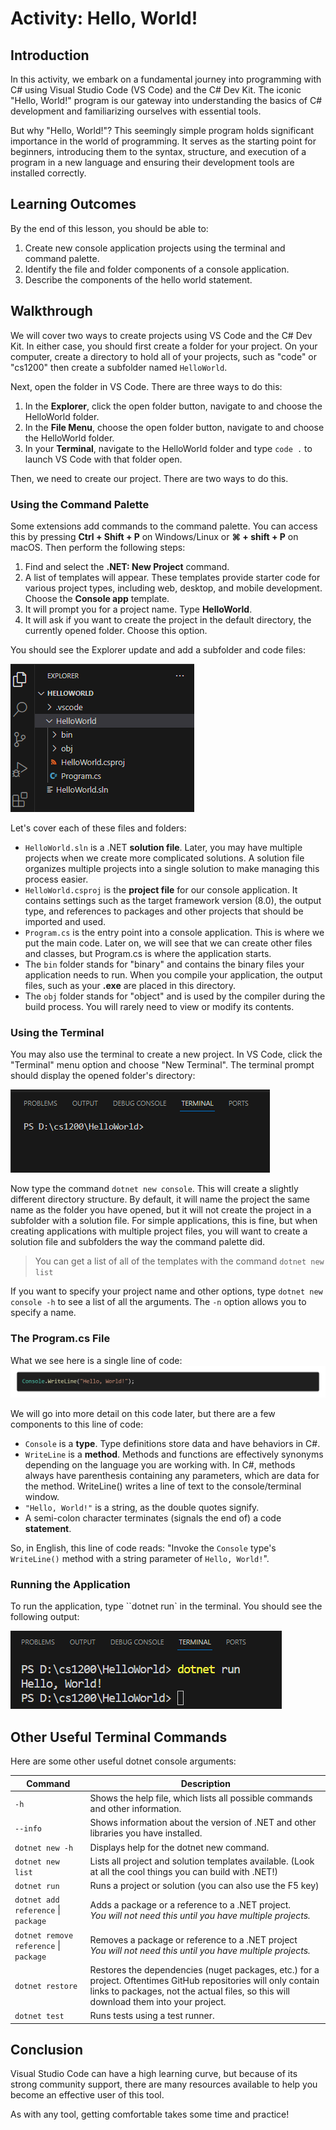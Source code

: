 # Activity: Hello, World!

## Introduction

In this activity, we embark on a fundamental journey into programming with C# using Visual Studio Code (VS Code) and the C# Dev Kit. The iconic "Hello, World!" program is our gateway into understanding the basics of C# development and familiarizing ourselves with essential tools.

But why "Hello, World!"? This seemingly simple program holds significant importance in the world of programming. It serves as the starting point for beginners, introducing them to the syntax, structure, and execution of a program in a new language and ensuring their development tools are installed correctly.

## Learning Outcomes

By the end of this lesson, you should be able to:

1. Create new console application projects using the terminal and command palette.
2. Identify the file and folder components of a console application.
3. Describe the components of the hello world statement.

## Walkthrough

We will cover two ways to create projects using VS Code and the C# Dev Kit. In either case, you should first create a folder for your project. On your computer, create a directory to hold all of your projects, such as "code" or "cs1200" then create a subfolder named `HelloWorld`.

Next, open the folder in VS Code. There are three ways to do this:

1. In the **Explorer**, click the open folder button, navigate to and choose the HelloWorld folder.
2. In the **File Menu**, choose the open folder button, navigate to and choose the HelloWorld folder.
3. In your **Terminal**, navigate to the HelloWorld folder and type `code .` to launch VS Code with that folder open.

Then, we need to create our project. There are two ways to do this.

### Using the Command Palette

Some extensions add commands to the command palette. You can access this by pressing **Ctrl + Shift + P** on Windows/Linux or **⌘ + shift + P** on macOS. Then perform the following steps:

1. Find and select the **.NET: New Project** command.
2. A list of templates will appear. These templates provide starter code for various project types, including web, desktop, and mobile development. Choose the **Console app** template.
3. It will prompt you for a project name. Type **HelloWorld**.
4. It will ask if you want to create the project in the default directory, the currently opened folder. Choose this option.

You should see the Explorer update and add a subfolder and code files:

![](images/01-hello-explorer.png)

Let's cover each of these files and folders:

* `HelloWorld.sln` is a .NET **solution file**. Later, you may have multiple projects when we create more complicated solutions. A solution file organizes multiple projects into a single solution to make managing this process easier.
* `HelloWorld.csproj` is the **project file** for our console application. It contains settings such as the target framework version (8.0), the output type, and references to packages and other projects that should be imported and used.
* `Program.cs` is the entry point into a console application. This is where we put the main code. Later on, we will see that we can create other files and classes, but Program.cs is where the application starts.
* The `bin` folder stands for "binary" and contains the binary files your application needs to run. When you compile your application, the output files, such as your **.exe** are placed in this directory.
* The `obj` folder stands for "object" and is used by the compiler during the build process. You will rarely need to view or modify its contents.

### Using the Terminal

You may also use the terminal to create a new project. In VS Code, click the "Terminal" menu option and choose "New Terminal". The terminal prompt should display the opened folder's directory:

![](images/01-terminal-hello-world.png)

Now type the command `dotnet new console`. This will create a slightly different directory structure. By default, it will name the project the same name as the folder you have opened, but it will not create the project in a subfolder with a solution file. For simple applications, this is fine, but when creating applications with multiple project files, you will want to create a solution file and subfolders the way the command palette did.

> You can get a list of all of the templates with the command `dotnet new list`

If you want to specify your project name and other options, type `dotnet new console -h` to see a list of all the arguments. The `-n` option allows you to specify a name.

### The Program.cs File

What we see here is a single line of code:
![](images/01-program-cs.png)

We will go into more detail on this code later, but there are a few components to this line of code:

* `Console` is a **type**. Type definitions store data and have behaviors in C#.
* `WriteLine` is a **method**. Methods and functions are effectively synonyms depending on the language you are working with. In C#, methods always have parenthesis containing any parameters, which are data for the method. WriteLine() writes a line of text to the console/terminal window.
* `"Hello, World!"` is a string, as the double quotes signify.
* A semi-colon character terminates (signals the end of) a code **statement**.

So, in English, this line of code reads: "Invoke the `Console` type's `WriteLine()` method with a string parameter of `Hello, World!`".

### Running the Application

To run the application, type ``dotnet run` in the terminal. You should see the following output:

![](images/01-terminal-run.png)

## Other Useful Terminal Commands

Here are some other useful dotnet console arguments:

| Command                                | Description                                                  |
| -------------------------------------- | ------------------------------------------------------------ |
| `-h`                                   | Shows the help file, which lists all possible commands and other information. |
| `--info`                               | Shows information about the version of .NET and other libraries you have installed. |
| `dotnet new -h`                        | Displays help for the dotnet new command.                    |
| `dotnet new list`                      | Lists all project and solution templates available. (Look at all the cool things you can build with .NET!) |
| `dotnet run`                           | Runs a project or solution (you can also use the F5 key)     |
| `dotnet add reference` \| `package`    | Adds a package or a reference to a .NET project. <br />*You will not need this until you have multiple projects.* |
| `dotnet remove reference` \| `package` | Removes a package or reference to a .NET project <br />*You will not need this until you have multiple projects.* |
| `dotnet restore`                       | Restores the dependencies (nuget packages, etc.) for a project. Oftentimes GitHub repositories will only contain links to packages, not the actual files, so this will download them into your project. |
| `dotnet test`                          | Runs tests using a test runner.                              |

## Conclusion

Visual Studio Code can have a high learning curve, but because of its strong community support, there are many resources available to help you become an effective user of this tool.

As with any tool, getting comfortable takes some time and practice!

